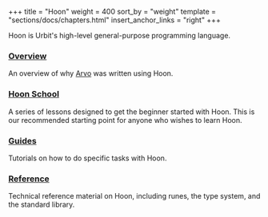 +++
title = "Hoon"
weight = 400
sort_by = "weight"
template = "sections/docs/chapters.html"
insert_anchor_links = "right"
+++

Hoon is Urbit's high-level general-purpose programming language.

### [Overview](/docs/hoon/overview)

An overview of why [Arvo](/docs/arvo/overview) was written using Hoon.

### [Hoon School](/docs/hoon/hoon-school/)

A series of lessons designed to get the beginner started with Hoon. This is our
recommended starting point for anyone who wishes to learn Hoon.

### [Guides](/docs/hoon/guides/)

Tutorials on how to do specific tasks with Hoon.

### [Reference](/docs/hoon/reference/)

Technical reference material on Hoon, including runes, the type system, and the
standard library.
